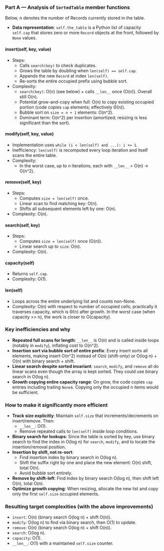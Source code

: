 ### Part A — Analysis of `SortedTable` member functions

Below, n denotes the number of Records currently stored in the table.

- **Data representation**: `self.the_table` is a Python list of capacity `self.cap` that stores zero or more `Record` objects at the front, followed by `None` values.

#### insert(self, key, value)
- Steps:
  - Calls `search(key)` to check duplicates.
  - Grows the table by doubling when `len(self) == self.cap`.
  - Appends the new `Record` at index `len(self)`.
  - Re-sorts the entire occupied prefix using bubble sort.
- Complexity:
  - `search(key)`: O(n) (see below) + calls `__len__` once (O(n)). Overall still O(n).
  - Potential grow-and-copy when full: O(n) to copy existing occupied portion (code copies `cap` elements; effectively Θ(n)).
  - Bubble sort on `size = n + 1` elements: O(n^2).
  - Dominant term: O(n^2) per insertion (amortized; resizing is less significant than the sort).

#### modify(self, key, value)
- Implementation uses `while (i < len(self) and ...): i += 1`.
- Inefficiency: `len(self)` is recomputed every loop iteration and itself scans the entire table.
- Complexity:
  - In the worst case, up to n iterations, each with `__len__` = O(n) → O(n^2).

#### remove(self, key)
- Steps:
  - Computes `size = len(self)` once.
  - Linear scan to find matching key: O(n).
  - Shifts all subsequent elements left by one: O(n).
- Complexity: O(n).

#### search(self, key)
- Steps:
  - Computes `size = len(self)` once (O(n)).
  - Linear search up to `size`: O(n).
- Complexity: O(n).

#### capacity(self)
- Returns `self.cap`.
- Complexity: O(1).

#### __len__(self)
- Loops across the entire underlying list and counts non-None.
- Complexity: O(n) with respect to number of occupied cells; practically it traverses capacity, which is Θ(n) after growth. In the worst case (when capacity >> n), the work is closer to O(capacity).

### Key inefficiencies and why
- **Repeated full scans for length**: `__len__` is O(n) and is called inside loops (notably in `modify`), inflating cost to O(n^2).
- **Insertion sort via bubble sort of entire prefix**: Every insert sorts all elements, making insert O(n^2) instead of O(n) (shift-only) or O(log n) + O(n) with binary search + shift.
- **Linear search despite sorted invariant**: `search`, `modify`, and `remove` all do linear scans even though the array is kept sorted. They could use binary search in O(log n).
- **Growth copying entire capacity range**: On grow, the code copies `cap` entries including trailing `None`s. Copying only the occupied n items would be sufficient.

### How to make it significantly more efficient
- **Track size explicitly**: Maintain `self.size` that increments/decrements on insert/remove. Then:
  - `__len__`: O(1).
  - Remove repeated calls to `len(self)` inside loop conditions.
- **Binary search for lookups**: Since the table is sorted by key, use binary search to find the index in O(log n) for `search`, `modify`, and to locate the insertion/removal position.
- **Insertion by shift, not re-sort**:
  - Find insertion index by binary search in O(log n).
  - Shift the suffix right by one and place the new element: O(n) shift, total O(n).
  - Avoid bubble sort entirely.
- **Remove by shift-left**: Find index by binary search O(log n), then shift left O(n), total O(n).
- **Optimize growth copying**: When resizing, allocate the new list and copy only the first `self.size` occupied elements.

### Resulting target complexities (with the above improvements)
- `insert`: O(n) (binary search O(log n) + shift O(n)).
- `modify`: O(log n) to find via binary search, then O(1) to update.
- `remove`: O(n) (binary search O(log n) + shift O(n)).
- `search`: O(log n).
- `capacity`: O(1).
- `__len__`: O(1) with a maintained `self.size` counter. 